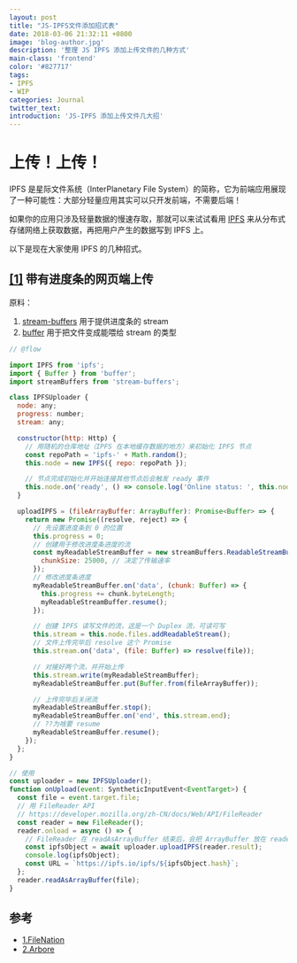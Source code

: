```yaml
---
layout: post
title: "JS-IPFS文件添加招式表"
date: 2018-03-06 21:32:11 +0800
image: 'blog-author.jpg'
description: '整理 JS IPFS 添加上传文件的几种方式'
main-class: 'frontend'
color: '#827717'
tags:
- IPFS
- WIP
categories: Journal
twitter_text:
introduction: 'JS-IPFS 添加上传文件几大招'
---
```

# 上传！上传！

IPFS 是星际文件系统（InterPlanetary File System）的简称，它为前端应用展现了一种可能性：大部分轻量应用其实可以只开发前端，不需要后端！

如果你的应用只涉及轻量数据的慢速存取，那就可以来试试看用 [IPFS](https://www.npmjs.com/package/ipfs) 来从分布式存储网络上获取数据，再把用户产生的数据写到 IPFS 上。

以下是现在大家使用 IPFS 的几种招式。

## [[1]](#1) 带有进度条的网页端上传

原料：

1. [stream-buffers](https://www.npmjs.com/package/stream-buffers) 用于提供进度条的 stream
1. [buffer](https://www.npmjs.com/package/buffer) 用于把文件变成能喂给 stream 的类型

```js
// @flow

import IPFS from 'ipfs';
import { Buffer } from 'buffer';
import streamBuffers from 'stream-buffers';

class IPFSUploader {
  node: any;
  progress: number;
  stream: any;

  constructor(http: Http) {
    // 用随机的仓库地址（IPFS 在本地缓存数据的地方）来初始化 IPFS 节点
    const repoPath = 'ipfs-' + Math.random();
    this.node = new IPFS({ repo: repoPath });

    // 节点完成初始化并开始连接其他节点后会触发 ready 事件
    this.node.on('ready', () => console.log('Online status: ', this.node.isOnline() ? 'online' : 'offline'));
  }

  uploadIPFS = (fileArrayBuffer: ArrayBuffer): Promise<Buffer> => {
    return new Promise((resolve, reject) => {
      // 先设置进度条到 0 的位置
      this.progress = 0;
      // 创建用于修改进度条进度的流
      const myReadableStreamBuffer = new streamBuffers.ReadableStreamBuffer({
        chunkSize: 25000, // 决定了传输速率
      });
      // 修改进度条进度
      myReadableStreamBuffer.on('data', (chunk: Buffer) => {
        this.progress += chunk.byteLength;
        myReadableStreamBuffer.resume();
      });

      // 创建 IPFS 读写文件的流，这是一个 Duplex 流，可读可写
      this.stream = this.node.files.addReadableStream();
      // 文件上传完毕后 resolve 这个 Promise
      this.stream.on('data', (file: Buffer) => resolve(file));

      // 对接好两个流，并开始上传
      this.stream.write(myReadableStreamBuffer);
      myReadableStreamBuffer.put(Buffer.from(fileArrayBuffer));

      // 上传完毕后关闭流
      myReadableStreamBuffer.stop();
      myReadableStreamBuffer.on('end', this.stream.end);
      // ??为啥要 resume
      myReadableStreamBuffer.resume();
    });
  };
}

// 使用
const uploader = new IPFSUploader();
function onUpload(event: SyntheticInputEvent<EventTarget>) {
  const file = event.target.file;
  // 用 FileReader API
  // https://developer.mozilla.org/zh-CN/docs/Web/API/FileReader
  const reader = new FileReader();
  reader.onload = async () => {
    // FileReader 在 readAsArrayBuffer 结束后，会把 ArrayBuffer 放在 reader.result 里
    const ipfsObject = await uploader.uploadIPFS(reader.result);
    console.log(ipfsObject);
    const URL = `https://ipfs.io/ipfs/${ipfsObject.hash}`;
  };
  reader.readAsArrayBuffer(file);
}

```

## 参考

- [<span id="1">1.FileNation</span>](https://github.com/FileNation/FileNation/blob/6c29fdec6494c1674ac71c1c0555d94eec72a7b9/src/app/ipfs.service.ts#L28)
- [<span id="2">2.Arbore</span>](https://github.com/MichaelMure/Arbore/blob/master/app/ipfs/ipfsMain.js)

